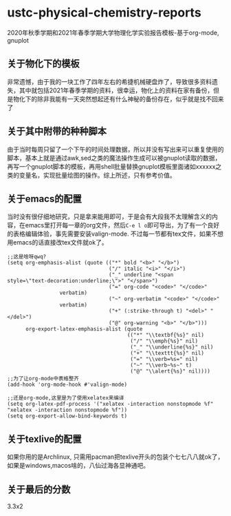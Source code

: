 # ustc-physical-chemistry-reports
2020年秋季学期和2021年春季学期大学物理化学实验报告模板-基于org-mode, gnuplot

## 关于物化下的模板
非常遗憾，由于我的一块工作了四年左右的希捷机械硬盘炸了，导致很多资料遗失，其中就包括2021年春季学期的资料，很幸运，物化上的资料在家有备份，但是物化下的除非我能有一天突然想起还有什么神秘的备份存在，似乎就是找不回来了

## 关于其中附带的种种脚本
由于当时每周只留了一个下午的时间处理数据，所以并没有写出来可以重复使用的脚本，基本上就是通过awk,sed之类的魔法操作生成可以被gnuplot读取的数据，再写一个gnuplot脚本的模板，再用shell批量替换gnuplot模板里面诸如xxxxxx之类的变量名，实现批量绘图的操作。综上所述，只有参考价值。

## 关于emacs的配置
当时没有很仔细地研究，只是拿来能用即可，于是会有大段我不太理解含义的内容，在emacs里打开每一章的org文件，然后`C-e l o`即可导出，为了有一个良好的表格编辑体验，事先需要安装valign-mode. 不过每一节都有tex文件，如果不想用emacs的话直接改tex文件就ok了。
```
;;这是啥呀qwq?
(setq org-emphasis-alist (quote (("*" bold "<b>" "</b>") 
                                 ("/" italic "<i>" "</i>")
                                 ("_" underline "<span 
style=\"text-decoration:underline;\">" "</span>")
                                 ("=" org-code "<code>" "</code>"
                 verbatim)
                                 ("~" org-verbatim "<code>" "</code>"
                 verbatim)
                                 ("+" (:strike-through t) "<del>" "</del>")
                                 ("@" org-warning "<b>" "</b>")))
      org-export-latex-emphasis-alist (quote 
                                       (("*" "\\textbf{%s}" nil)
                                        ("/" "\\emph{%s}" nil) 
                                        ("_" "\\underline{%s}" nil)
                                        ("+" "\\texttt{%s}" nil)
                                        ("=" "\\verb=%s=" nil)
                                        ("~" "\\verb~%s~" t)
                                        ("@" "\\alert{%s}" nil))))
;;为了让org-mode中表格整齐
(add-hook 'org-mode-hook #'valign-mode)

;;还是org-mode,这里是为了使用xelatex来编译
(setq org-latex-pdf-process '("xelatex -interaction nonstopmode %f" "xelatex -interaction nonstopmode %f"))
(setq org-export-allow-bind-keywords t)

```

## 关于texlive的配置
如果你用的是Archlinux, 只需用pacman把texlive开头的包装个七七八八就ok了，如果是windows,macos啥的，八仙过海各显神通吧。

## 关于最后的分数
3.3x2

